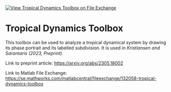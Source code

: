 [![View Tropical Dynamics Toolbox on File Exchange](https://www.mathworks.com/matlabcentral/images/matlab-file-exchange.svg)](https://se.mathworks.com/matlabcentral/fileexchange/132058-tropical-dynamics-toolbox)
# Tropical Dynamics Toolbox
This toolbox can be used to analyze a tropical dynamical system by drawing its phase portrait and its labelled subdivision. It is used in *Kristiansen and Sarantaris (2023, Preprint)*.

Link to preprint article: https://arxiv.org/abs/2305.18002

Link to Matlab File Exchange: https://se.mathworks.com/matlabcentral/fileexchange/132058-tropical-dynamics-toolbox